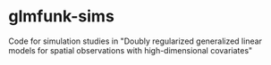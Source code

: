 # glmfunk-sims
Code for simulation studies in "Doubly regularized generalized linear models for spatial observations with high-dimensional covariates"
